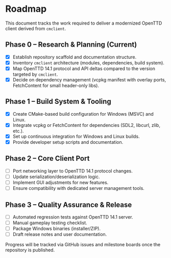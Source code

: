 # Roadmap

This document tracks the work required to deliver a modernized OpenTTD client derived from `cmclient`.

## Phase 0 – Research & Planning (Current)
- [x] Establish repository scaffold and documentation structure.
- [x] Inventory `cmclient` architecture (modules, dependencies, build system).
- [x] Map OpenTTD 14.1 protocol and API deltas compared to the version targeted by `cmclient`.
- [x] Decide on dependency management (vcpkg manifest with overlay ports, FetchContent for small header-only libs).

## Phase 1 – Build System & Tooling
- [x] Create CMake-based build configuration for Windows (MSVC) and Linux.
- [x] Integrate vcpkg or FetchContent for dependencies (SDL2, libcurl, zlib, etc.).
- [x] Set up continuous integration for Windows and Linux builds.
- [x] Provide developer setup scripts and documentation.

## Phase 2 – Core Client Port
- [ ] Port networking layer to OpenTTD 14.1 protocol changes.
- [ ] Update serialization/deserialization logic.
- [ ] Implement GUI adjustments for new features.
- [ ] Ensure compatibility with dedicated server management tools.

## Phase 3 – Quality Assurance & Release
- [ ] Automated regression tests against OpenTTD 14.1 server.
- [ ] Manual gameplay testing checklist.
- [ ] Package Windows binaries (installer/ZIP).
- [ ] Draft release notes and user documentation.

Progress will be tracked via GitHub issues and milestone boards once the repository is published.
